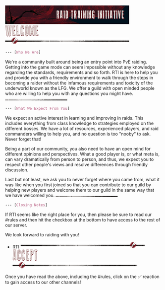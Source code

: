 ![banner](../graphics/banners/banner.png)
![header-welcome](../graphics/headers/header-welcome.png)
![separator-big](../graphics/separators/separator-big.png)
```css
--- [Who We Are]
```
We're a community built around being an entry point into PvE raiding. Getting into the game mode can seem impossible without any knowledge regarding the standards, requirements and so forth. RTI is here to help you and provide you with a friendly environment to walk through the steps in becoming a raider without the infamous requirements and toxicity of the underworld known as the LFG. We offer a guild with open minded people who are willing to help you with any questions you might have.
![separator-small](../graphics/separators/separator-small.png)
```css
--- [What We Expect From You]
```
We expect an active interest in learning and improving in raids. This includes everything from class knowledge to strategies employed on the different bosses. We have a lot of resources, experienced players, and raid commanders willing to help you, and no question is too "nooby" to ask. Never forget that!

Being a part of our community, you also need to have an open mind for different opinions and perspectives. What a good player is, or what meta is, can vary dramatically from person to person, and thus, we expect you to respect other people's views and resolve differences through friendly discussion.

Last but not least, we ask you to never forget where you came from, what it was like when you first joined so that you can contribute to our guild by helping new players and welcome them to our guild in the same way that we have welcomed you.
![separator-small](../graphics/separators/separator-small.png)
```css
--- [Closing Notes]
```
If RTI seems like the right place for you, then please be sure to read our #rules and then hit the checkbox at the bottom to have access to the rest of our server.

We look forward to raiding with you!
- RTI
![separator-big_2](../graphics/separators/separator-big_2.png)
![header-accept](../graphics/headers/header-accept.png)
![separator-big](../graphics/separators/separator-big.png)

Once you have read the above, including the #rules, click on the :white_check_mark: reaction to gain access to our other channels!